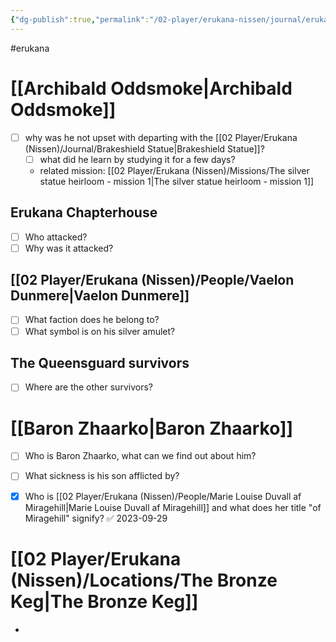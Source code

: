 ```yaml
---
{"dg-publish":true,"permalink":"/02-player/erukana-nissen/journal/erukana-quests-and-questions/"}
---
```


#erukana 

# [[Archibald Oddsmoke\|Archibald Oddsmoke]] 
- [ ] why was he not upset with departing with the [[02 Player/Erukana (Nissen)/Journal/Brakeshield Statue\|Brakeshield Statue]]?
	- [ ] what did he learn by studying it for a few days?
	- related mission: [[02 Player/Erukana (Nissen)/Missions/The silver statue heirloom - mission 1\|The silver statue heirloom - mission 1]] 

## Erukana Chapterhouse
- [ ] Who attacked?
- [ ] Why was it attacked?

## [[02 Player/Erukana (Nissen)/People/Vaelon Dunmere\|Vaelon Dunmere]] 
- [ ] What faction does he belong to?
- [ ] What symbol is on his silver amulet?

## The Queensguard survivors 
- [ ] Where are the other survivors?

# [[Baron Zhaarko\|Baron Zhaarko]] 
- [ ] Who is Baron Zhaarko, what can we find out about him?
- [ ] What sickness is his son afflicted by?
- [x] Who is [[02 Player/Erukana (Nissen)/People/Marie Louise Duvall af Miragehill\|Marie Louise Duvall af Miragehill]]  and what does her title "of Miragehill" signify? ✅ 2023-09-29


# [[02 Player/Erukana (Nissen)/Locations/The Bronze Keg\|The Bronze Keg]] 
- 